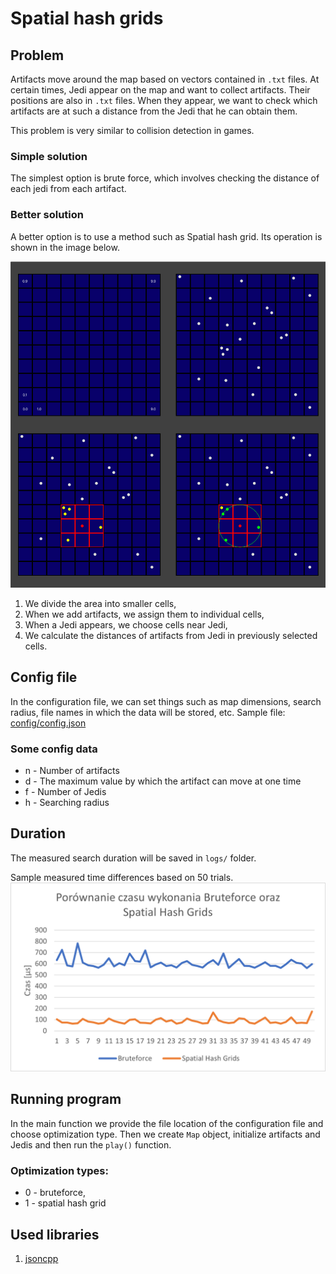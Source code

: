 # Spatial hash grids
## Problem
Artifacts move around the map based on vectors contained in `.txt` files. At certain times, Jedi appear on the map and want to collect artifacts. Their positions are also in `.txt` files. When they appear, we want to check which artifacts are at such a distance from the Jedi that he can obtain them.

This problem is very similar to collision detection in games.

### Simple solution
The simplest option is brute force, which involves checking the distance of each jedi from each artifact.

### Better solution
A better option is to use a method such as Spatial hash grid. Its operation is shown in the image below.

![Spatial hash grid](Visualization.png)

1. We divide the area into smaller cells,
1. When we add artifacts, we assign them to individual cells,
1. When a Jedi appears, we choose cells near Jedi,
1. We calculate the distances of artifacts from Jedi in previously selected cells.

## Config file
In the configuration file, we can set things such as map dimensions, search radius, file names in which the data will be stored, etc.
Sample file: [config/config.json](<Spatial hash grids/config/config.json>)

### Some config data
* n - Number of artifacts
* d - The maximum value by which the artifact can move at one time
* f - Number of Jedis
* h - Searching radius

## Duration
The measured search duration will be saved in `logs/` folder.

Sample measured time differences based on 50 trials.
![Measured time](Graph.png)

## Running program
In the main function we provide the file location of the configuration file and choose optimization type. Then we create `Map` object, initialize artifacts and Jedis and then run the `play()` function. 

### Optimization types:
* 0 - bruteforce,
* 1 - spatial hash grid

## Used libraries
1. [jsoncpp](https://github.com/open-source-parsers/jsoncpp)
